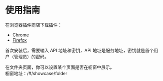 # 使用指南

在浏览器插件商店下载插件：
- [Chrome](https://chromewebstore.google.com/detail/web-archive/dfigobdhnhkkdniegjdagofhhhopjajb?hl=zh-CN&utm_source=ext_sidebar)
- [Firefox](https://addons.mozilla.org/zh-CN/firefox/addon/web-archive-ray-banzhe/)

首次安装后，需要输入 API 地址和密钥，API 地址是服务地址，密钥就是首个用户（管理员）的密码。  

在文件夹页面，你可以设置某个页面是否在橱窗中展示。  
橱窗地址：/#/showcase/folder